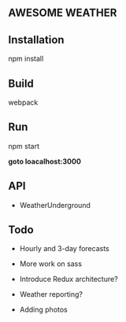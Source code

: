 ## AWESOME WEATHER

## Installation
npm install

## Build
webpack

## Run
npm start

**goto loacalhost:3000**

## API
* WeatherUnderground


## Todo
* Hourly and 3-day forecasts

* More work on sass

* Introduce Redux architecture?

* Weather reporting?

* Adding photos
